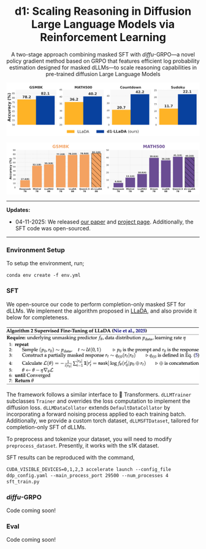 <div  align="center">
    <h1>d1: Scaling Reasoning in Diffusion Large Language Models via Reinforcement Learning</h1>
  <p>A two-stage approach combining masked SFT with <i>diffu</i>-GRPO—a novel policy gradient method based on GRPO that features efficient log probability estimation designed for masked dLLMs—to scale reasoning capabilities in pre-trained diffusion Large Language Models</p>
</div>



![Results](media/pull_fig.png)

![Results](media/sota.png)

<div align="center">
  <hr width="100%">
</div>

**Updates:**

* 04-11-2025: We released [our paper](https://dllm-reasoning.github.io/media/preprint.pdf) and [project page](https://dllm-reasoning.github.io). Additionally, the SFT code was open-sourced.

<div align="center">
  <hr width="100%">
</div>



### Environment Setup

To setup the environment, run;
```
conda env create -f env.yml
```

### SFT

We open-source our code to perform completion-only masked SFT for dLLMs. We implement the algorithm proposed in [LLaDA](https://github.com/ML-GSAI/LLaDA), and also provide it below for completeness.

![SFT Algorithm](media/algorithm_sft.png)

The framework follows a similar interface to 🤗 Transformers. `dLLMTrainer` subclasses `Trainer` and overrides the loss computation to implement the diffusion loss. `dLLMDataCollator` extends `DefaultDataCollator` by incorporating a forward noising process applied to each training batch. Additionally, we provide a custom torch dataset, `dLLMSFTDataset`, tailored for completion-only SFT of dLLMs.

To preprocess and tokenize your dataset, you will need to modify `preprocess_dataset`. Presently, it works with the s1K dataset.

SFT results can be reproduced with the command,
```
CUDA_VISIBLE_DEVICES=0,1,2,3 accelerate launch --config_file ddp_config.yaml --main_process_port 29500 --num_processes 4 sft_train.py
```

### _diffu_-GRPO
Code coming soon!

### Eval
Code coming soon!

